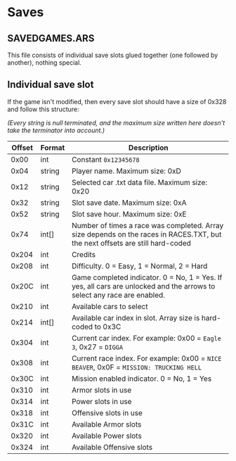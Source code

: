# Saves

## SAVEDGAMES.ARS
This file consists of individual save slots glued together (one followed by another),  nothing special.

## Individual save slot
If the game isn't modified, then every save slot should have a size of 0x328 and follow this structure:

_(Every string is null terminated, and the maximum size written here doesn't take the terminator into account.)_

| **Offset** | **Format** | **Description**                                                                                                               |
|------------|------------|-------------------------------------------------------------------------------------------------------------------------------|
| 0x00       | int        | Constant `0x12345678`                                                                                                         |
| 0x04       | string     | Player name. Maximum size: 0xD                                                                                                |
| 0x12       | string     | Selected car .txt data file. Maximum size: 0x20                                                                               |
| 0x32       | string     | Slot save date. Maximum size: 0xA                                                                                             |
| 0x52       | string     | Slot save hour. Maximum size: 0xE                                                                                             |
| 0x74       | int[]      | Number of times a race was completed. Array size depends on the races in RACES.TXT, but the next offsets are still hard-coded |
| 0x204      | int        | Credits                                                                                                                       |
| 0x208      | int        | Difficulty. 0 = Easy, 1 = Normal, 2 = Hard                                                                                    |
| 0x20C      | int        | Game completed indicator. 0 = No, 1 = Yes. If yes, all cars are unlocked and the arrows to select any race are enabled.       |
| 0x210      | int        | Available cars to select                                                                                                      |
| 0x214      | int[]      | Available car index in slot. Array size is hard-coded to 0x3C                                                                 |
| 0x304      | int        | Current car index. For example: 0x00 = `Eagle 3`, 0x27 = `DIGGA`                                                              |
| 0x308      | int        | Current race index. For example: 0x00 = `NICE BEAVER`, 0x0F = `MISSION: TRUCKING HELL`                                        |
| 0x30C      | int        | Mission enabled indicator. 0 = No, 1 = Yes                                                                                    |
| 0x310      | int        | Armor slots in use                                                                                                            |
| 0x314      | int        | Power slots in use                                                                                                            |
| 0x318      | int        | Offensive slots in use                                                                                                        |
| 0x31C      | int        | Available Armor slots                                                                                                         |
| 0x320      | int        | Available Power slots                                                                                                         |
| 0x324      | int        | Available Offensive slots                                                                                                     |